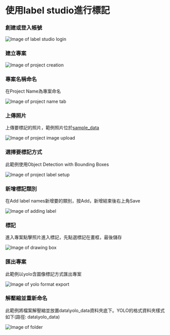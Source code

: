# 使用label studio進行標記

### 創建或登入帳號
![Image of label studio login](/label_studio/readme_image/login.jpg)

### 建立專案
![Image of project creation](/label_studio/readme_image/create_project.jpg)

### 專案名稱命名
在Project Name為專案命名

![Image of project name tab](/label_studio/readme_image/project_name.jpg)

### 上傳照片
上傳要標記的照片，範例照片位於[sample_data](sample_data)

![Image of project image upload](/label_studio//readme_image/upload_images.jpg)

### 選擇要標記方式
此範例使用Object Detection with Bounding Boxes

![Image of project label setup](/label_studio/readme_image/label_setup.jpg)

### 新增標記類別
在Add label names新增要的類別，按Add，新增結束後右上角Save

![Image of adding label](/label_studio/readme_image/add_label.jpg)

### 標記
進入專案點擊照片進入標記，先點選標記在畫框，最後儲存

![Image of drawing box](/label_studio/readme_image/label.jpg)

### 匯出專案
此範例以yolo含圖像標記方式匯出專案

![Image of yolo format export](/label_studio/readme_image/yolo_format.jpg)

### 解壓縮並重新命名
此範例將檔案解壓縮並放置data\yolo_data資料夾底下。YOLO的格式資料夾樣式如下(路徑: data\yolo_data)

![Image of folder](/label_studio/readme_image/folder.jpg)